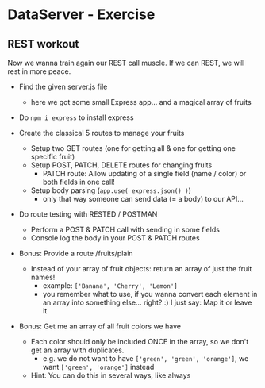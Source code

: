 # DataServer - Exercise

## REST workout

Now we wanna train again our REST call muscle. If we can REST, we will rest in more peace.

  - Find the given server.js file
    - here we got some small Express app... and a magical array of fruits

  - Do `npm i express` to install express

  - Create the classical 5 routes to manage your fruits
    - Setup two GET routes (one for getting all & one for getting one specific fruit)
    - Setup POST, PATCH, DELETE routes for changing fruits
      - PATCH route: Allow updating of a single field (name / color) or both fields in one call!
    - Setup body parsing (`app.use( express.json() )`)
      - only that way someone can send data (= a body) to our API...

  - Do route testing with RESTED / POSTMAN
      - Perform a POST & PATCH call with sending in some fields
      - Console log the body in your POST & PATCH routes

  - Bonus: Provide a route /fruits/plain
      - Instead of your array of fruit objects: return an array of just the fruit names!
        - example: `['Banana', 'Cherry', 'Lemon']`
        - you remember what to use, if you wanna convert each element in an array into something else... right? :) I just say: Map it or leave it

  - Bonus: Get me an array of all fruit colors we have
      - Each color should only be included ONCE in the array, so we don't get an array with duplicates. 
        - e.g. we do not want to have `['green', 'green', 'orange']`, we want `['green', 'orange']` instead
      - Hint: You can do this in several ways, like always
